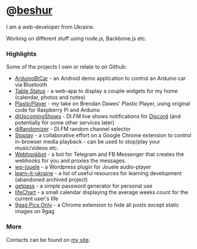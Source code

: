 # @[beshur](https://github.com/beshur/)

I am a web-developer from Ukraine.

Working on different stuff using node.js, Backbone.js etc.

### Highlights

Some of the projects I own or relate to on Github:

- [ArduinoBtCar](https://github.com/beshur/arduinoBtCar) - an Android demo application to control an Arduino car via Bluetooth
- [Table Status](https://github.com/beshur/TableStatusWeb) - a web-app to display a couple widgets for my home (calendar, photos and notes)
- [PlasticPlayer](https://github.com/beshur/PlasticPlayer) - my take on Brendan Dawes' Plastic Player, using original code for Raspberry Pi and Arduino
- [diUpcomingShows](https://github.com/beshur/diUpcomingShows) - DI.FM live shows notifications for [Discord](https://di.fm/discord) (and potentially for some other services later)
- [diRandomizer](https://beshur.github.io/diRandomizer) - DI.FM random channel selector
- [Stoplay](http://stoplay.github.io/) - a collaborative effort on a Google Chrome extension to control in-browser media playback - can be used to stop/play your music/videos etc.
- [Webhookbot](https://beshur.github.io/webhookbot) - a bot for Telegram and FB Messenger that creates the webhooks for you and proxies the messages.
- [wp-jouele](https://github.com/beshur/wp-jouele) - a Wordpress plugin for Jouele audio-player
- [learn-it-ukraine](https://beshur.github.io/learn-it-ukraine/) - a list of useful resources for learning development (abandoned archived project)
- [getpass](https://beshur.github.io/getpass/) - a simple password generator for personal use
- [lifeChart](http://beshur.github.io/lifeChart/) - a small calendar displaying the average weeks count for the current user's life
- [9gag Pics Only](https://beshur.github.io/9gag-pics-only/) - a Chrome extension to hide all posts except static images on 9gag

### More
Contacts can be found on [my site](https://buznik.net/).
